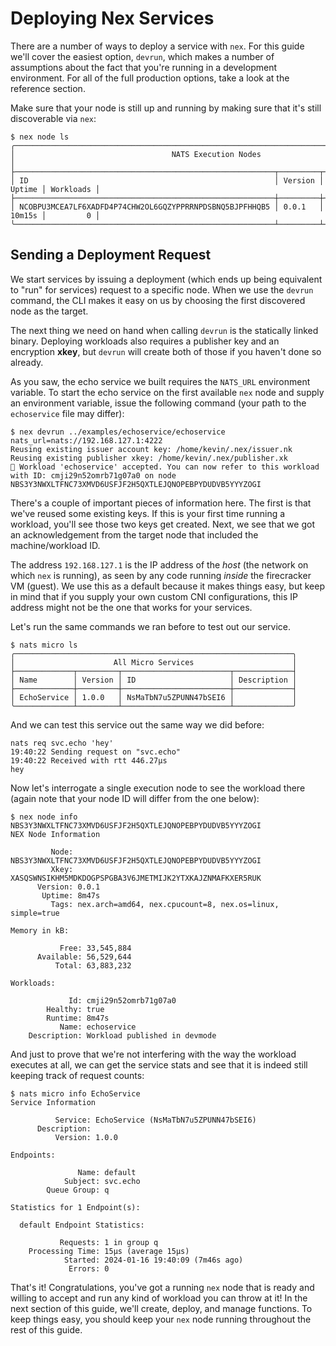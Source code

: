 # Deploying Nex Services
There are a number of ways to deploy a service with `nex`. For this guide we'll cover the easiest option, `devrun`, which makes a number of assumptions about the fact that you're running in a development environment. For all of the full production options, take a look at the reference section.

Make sure that your node is still up and running by making sure that it's still discoverable via `nex`:

```
$ nex node ls
╭─────────────────────────────────────────────────────────────────────────────────────────╮
│                                   NATS Execution Nodes                                  │
├──────────────────────────────────────────────────────────┬─────────┬────────┬───────────┤
│ ID                                                       │ Version │ Uptime │ Workloads │
├──────────────────────────────────────────────────────────┼─────────┼────────┼───────────┤
│ NCOBPU3MCEA7LF6XADFD4P74CHW2OL6GQZYPPRRNPDSBNQ5BJPFHHQB5 │ 0.0.1   │ 10m15s │         0 │
╰──────────────────────────────────────────────────────────┴─────────┴────────┴───────────╯
```

## Sending a Deployment Request
We start services by issuing a deployment (which ends up being equivalent to "run" for services) request to a specific node. When we use the `devrun` command, the CLI makes it easy on us by choosing the first discovered node as the target.

The next thing we need on hand when calling `devrun` is the statically linked binary. Deploying workloads also requires a publisher key and an encryption **xkey**, but `devrun` will create both of those if you haven't done so already.

As you saw, the echo service we built requires the `NATS_URL` environment variable. To start the echo service on the first available `nex` node and supply an environment variable, issue the following command (your path to the `echoservice` file may differ):

```
$ nex devrun ../examples/echoservice/echoservice nats_url=nats://192.168.127.1:4222
Reusing existing issuer account key: /home/kevin/.nex/issuer.nk
Reusing existing publisher xkey: /home/kevin/.nex/publisher.xk
🚀 Workload 'echoservice' accepted. You can now refer to this workload with ID: cmji29n52omrb71g07a0 on node NBS3Y3NWXLTFNC73XMVD6USFJF2H5QXTLEJQNOPEBPYDUDVB5YYYZOGI
```

There's a couple of important pieces of information here. The first is that we've reused some existing keys. If this is your first time running a workload, you'll see those two keys get created. Next, we see that we got an acknowledgement from the target node that included the machine/workload ID.

The address `192.168.127.1` is the IP address of the _host_ (the network on which `nex` is running), as seen by any code running _inside_ the firecracker VM (guest). We use this as a default because it makes things easy, but keep in mind that if you supply your own custom CNI configurations, this IP address might not be the one that works for your services.

Let's run the same commands we ran before to test out our service.

```
$ nats micro ls
╭──────────────────────────────────────────────────────────────╮
│                      All Micro Services                      │
├─────────────┬─────────┬────────────────────────┬─────────────┤
│ Name        │ Version │ ID                     │ Description │
├─────────────┼─────────┼────────────────────────┼─────────────┤
│ EchoService │ 1.0.0   │ NsMaTbN7u5ZPUNN47bSEI6 │             │
╰─────────────┴─────────┴────────────────────────┴─────────────╯
```

And we can test this service out the same way we did before:

```
nats req svc.echo 'hey'
19:40:22 Sending request on "svc.echo"
19:40:22 Received with rtt 446.27µs
hey
```

Now let's interrogate a single execution node to see the workload there (again note that your node ID will differ from the one below):

```
$ nex node info NBS3Y3NWXLTFNC73XMVD6USFJF2H5QXTLEJQNOPEBPYDUDVB5YYYZOGI
NEX Node Information

         Node: NBS3Y3NWXLTFNC73XMVD6USFJF2H5QXTLEJQNOPEBPYDUDVB5YYYZOGI
         Xkey: XASQSWNSIKHM5MDKDOGPSPGBA3V6JMETMIJK2YTXKAJZNMAFKXER5RUK
      Version: 0.0.1
       Uptime: 8m47s
         Tags: nex.arch=amd64, nex.cpucount=8, nex.os=linux, simple=true

Memory in kB:

           Free: 33,545,884
      Available: 56,529,644
          Total: 63,883,232

Workloads:

             Id: cmji29n52omrb71g07a0
        Healthy: true
        Runtime: 8m47s
           Name: echoservice
    Description: Workload published in devmode
```

And just to prove that we're not interfering with the way the workload executes at all, we can get the service stats and see that it is indeed still keeping track of request counts:

```
$ nats micro info EchoService
Service Information

          Service: EchoService (NsMaTbN7u5ZPUNN47bSEI6)
      Description: 
          Version: 1.0.0

Endpoints:

               Name: default
            Subject: svc.echo
        Queue Group: q

Statistics for 1 Endpoint(s):

  default Endpoint Statistics:

           Requests: 1 in group q
    Processing Time: 15µs (average 15µs)
            Started: 2024-01-16 19:40:09 (7m46s ago)
             Errors: 0
```
That's it! Congratulations, you've got a running `nex` node that is ready and willing to accept and run any kind of workload you can throw at it! In the next section of this guide, we'll create, deploy, and manage functions. To keep things easy, you should keep your `nex` node running throughout the rest of this guide.
